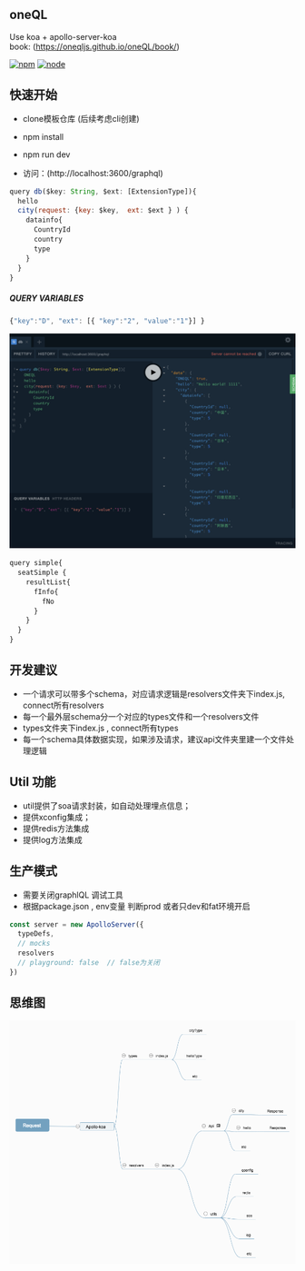oneQL
---------
Use koa + apollo-server-koa <br/>
book: (https://oneqljs.github.io/oneQL/book/)

[![npm][npm]][npm-url]
[![node][node]][node-url]

快速开始
---------
- clone模板仓库 (后续考虑cli创建)
- npm install
- npm run dev

- 访问：(http://localhost:3600/graphql)

```js
query db($key: String, $ext: [ExtensionType]){
  hello
  city(request: {key: $key,  ext: $ext } ) {
    datainfo{
      CountryId
      country
      type
    }
  }
}
```

##### QUERY VARIABLES
```js
{"key":"D", "ext": [{ "key":"2", "value":"1"}] }
```

![avatar](./doc/oneQL-example.png)


```js
query simple{
  seatSimple {
    resultList{
      fInfo{
        fNo
      }
    }
  }
}
```

开发建议
----------
- 一个请求可以带多个schema，对应请求逻辑是resolvers文件夹下index.js, connect所有resolvers
- 每一个最外层schema分一个对应的types文件和一个resolvers文件
- types文件夹下index.js , connect所有types
- 每一个schema具体数据实现，如果涉及请求，建议api文件夹里建一个文件处理逻辑


Util 功能
------------
+ util提供了soa请求封装，如自动处理埋点信息；
+ 提供xconfig集成；
+ 提供redis方法集成
+ 提供log方法集成

生产模式
-------
- 需要关闭graphlQL 调试工具
- 根据package.json , env变量 判断prod 或者只dev和fat环境开启

```js
const server = new ApolloServer({
  typeDefs,
  // mocks
  resolvers
  // playground: false  // false为关闭
})
```

思维图
--------
![avatar](./doc/oneQL.png)

[npm]: https://img.shields.io/npm/v/oneql.svg
[npm-url]: https://npmjs.com/package/oneql

[node]: https://img.shields.io/node/v/oneql.svg
[node-url]: https://nodejs.org
